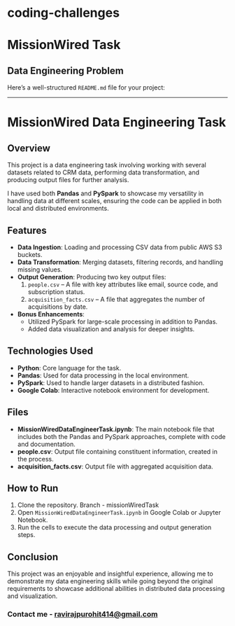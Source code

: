 # coding-challenges

# MissionWired Task

## Data Engineering Problem

Here’s a well-structured `README.md` file for your project:

---

# MissionWired Data Engineering Task

## Overview

This project is a data engineering task involving working with several datasets related to CRM data, performing data transformation, and producing output files for further analysis.

I have used both **Pandas** and **PySpark** to showcase my versatility in handling data at different scales, ensuring the code can be applied in both local and distributed environments.

## Features

- **Data Ingestion**: Loading and processing CSV data from public AWS S3 buckets.
- **Data Transformation**: Merging datasets, filtering records, and handling missing values.
- **Output Generation**: Producing two key output files:
  1. `people.csv` – A file with key attributes like email, source code, and subscription status.
  2. `acquisition_facts.csv` – A file that aggregates the number of acquisitions by date.
- **Bonus Enhancements**:
  - Utilized PySpark for large-scale processing in addition to Pandas.
  - Added data visualization and analysis for deeper insights.

## Technologies Used

- **Python**: Core language for the task.
- **Pandas**: Used for data processing in the local environment.
- **PySpark**: Used to handle larger datasets in a distributed fashion.
- **Google Colab**: Interactive notebook environment for development.

## Files

- **MissionWiredDataEngineerTask.ipynb**: The main notebook file that includes both the Pandas and PySpark approaches, complete with code and documentation.
- **people.csv**: Output file containing constituent information, created in the process.
- **acquisition_facts.csv**: Output file with aggregated acquisition data.

## How to Run

1. Clone the repository. Branch - missionWiredTask
2. Open `MissionWiredDataEngineerTask.ipynb` in Google Colab or Jupyter Notebook.
3. Run the cells to execute the data processing and output generation steps.

## Conclusion

This project was an enjoyable and insightful experience, allowing me to demonstrate my data engineering skills while going beyond the original requirements to showcase additional abilities in distributed data processing and visualization.

### Contact me - ravirajpurohit414@gmail.com
